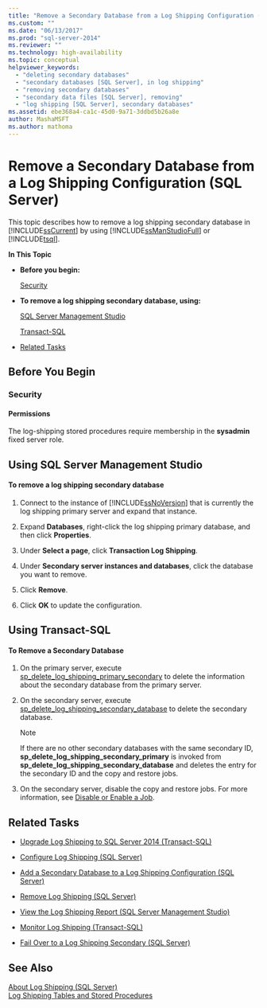 ```yaml
---
title: "Remove a Secondary Database from a Log Shipping Configuration (SQL Server) | Microsoft Docs"
ms.custom: ""
ms.date: "06/13/2017"
ms.prod: "sql-server-2014"
ms.reviewer: ""
ms.technology: high-availability
ms.topic: conceptual
helpviewer_keywords: 
  - "deleting secondary databases"
  - "secondary databases [SQL Server], in log shipping"
  - "removing secondary databases"
  - "secondary data files [SQL Server], removing"
  - "log shipping [SQL Server], secondary databases"
ms.assetid: ebe368a4-ca1c-45d0-9a71-3ddbd5b26a8e
author: MashaMSFT
ms.author: mathoma
---
```

# Remove a Secondary Database from a Log Shipping Configuration (SQL Server)
  This topic describes how to remove a log shipping secondary database in [!INCLUDE[ssCurrent](../../includes/sscurrent-md.md)] by using [!INCLUDE[ssManStudioFull](../../includes/ssmanstudiofull-md.md)] or [!INCLUDE[tsql](../../includes/tsql-md.md)].  
  
 **In This Topic**  
  
-   **Before you begin:**  
  
     [Security](#Security)  
  
-   **To remove a log shipping secondary database, using:**  
  
     [SQL Server Management Studio](#SSMSProcedure)  
  
     [Transact-SQL](#TsqlProcedure)  
  
-   [Related Tasks](#RelatedTasks)  
  
##  <a name="BeforeYouBegin"></a> Before You Begin  
  
###  <a name="Security"></a> Security  
  
####  <a name="Permissions"></a> Permissions  
 The log-shipping stored procedures require membership in the **sysadmin** fixed server role.  
  
##  <a name="SSMSProcedure"></a> Using SQL Server Management Studio  
  
#### To remove a log shipping secondary database  
  
1.  Connect to the instance of [!INCLUDE[ssNoVersion](../../includes/ssnoversion-md.md)] that is currently the log shipping primary server and expand that instance.  
  
2.  Expand **Databases**, right-click the log shipping primary database, and then click **Properties**.  
  
3.  Under **Select a page**, click **Transaction Log Shipping**.  
  
4.  Under **Secondary server instances and databases**, click the database you want to remove.  
  
5.  Click **Remove**.  
  
6.  Click **OK** to update the configuration.  
  
##  <a name="TsqlProcedure"></a> Using Transact-SQL  
  
#### To Remove a Secondary Database  
  
1.  On the primary server, execute [sp_delete_log_shipping_primary_secondary](/sql/relational-databases/system-stored-procedures/sp-delete-log-shipping-primary-secondary-transact-sql) to delete the information about the secondary database from the primary server.  
  
2.  On the secondary server, execute [sp_delete_log_shipping_secondary_database](/sql/relational-databases/system-stored-procedures/sp-delete-log-shipping-secondary-database-transact-sql) to delete the secondary database.  
  
    > [!NOTE]  
    >  If there are no other secondary databases with the same secondary ID, **sp_delete_log_shipping_secondary_primary** is invoked from **sp_delete_log_shipping_secondary_database** and deletes the entry for the secondary ID and the copy and restore jobs.  
  
3.  On the secondary server, disable the copy and restore jobs. For more information, see [Disable or Enable a Job](../../ssms/agent/disable-or-enable-a-job.md).  
  
##  <a name="RelatedTasks"></a> Related Tasks  
  
-   [Upgrade Log Shipping to SQL Server 2014 &#40;Transact-SQL&#41;](upgrading-log-shipping-to-sql-server-2016-transact-sql.md)  
  
-   [Configure Log Shipping &#40;SQL Server&#41;](configure-log-shipping-sql-server.md)  
  
-   [Add a Secondary Database to a Log Shipping Configuration &#40;SQL Server&#41;](add-a-secondary-database-to-a-log-shipping-configuration-sql-server.md)  
  
-   [Remove Log Shipping &#40;SQL Server&#41;](remove-log-shipping-sql-server.md)  
  
-   [View the Log Shipping Report &#40;SQL Server Management Studio&#41;](view-the-log-shipping-report-sql-server-management-studio.md)  
  
-   [Monitor Log Shipping &#40;Transact-SQL&#41;](monitor-log-shipping-transact-sql.md)  
  
-   [Fail Over to a Log Shipping Secondary &#40;SQL Server&#41;](fail-over-to-a-log-shipping-secondary-sql-server.md)  
  
## See Also  
 [About Log Shipping &#40;SQL Server&#41;](about-log-shipping-sql-server.md)   
 [Log Shipping Tables and Stored Procedures](log-shipping-tables-and-stored-procedures.md)  
  
  
